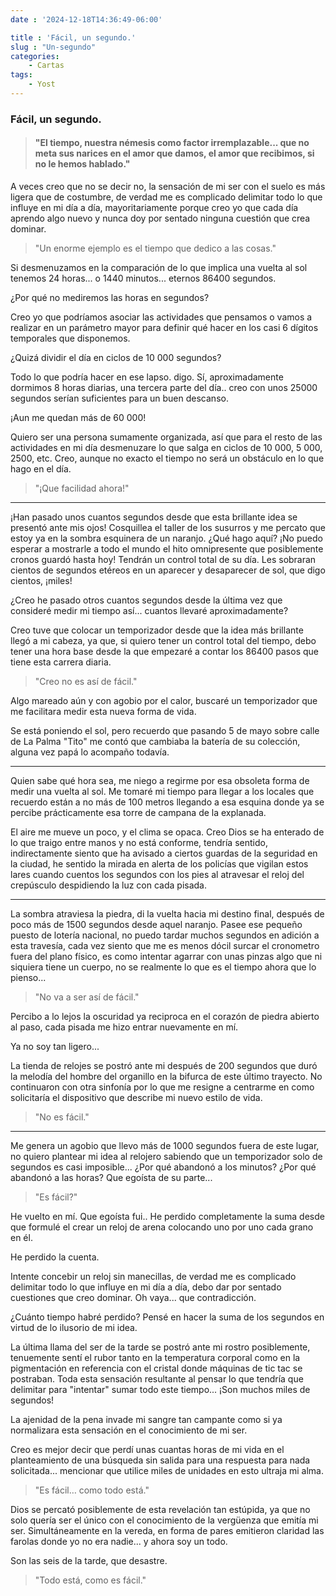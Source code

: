 ```yaml
---
date : '2024-12-18T14:36:49-06:00'

title : 'Fácil, un segundo.'
slug : "Un-segundo"
categories:
    - Cartas
tags: 
    - Yost
---
```


### Fácil, un segundo.

> #### "El tiempo, nuestra némesis como factor irremplazable... que no meta sus narices en el amor que damos, el amor que recibimos, si no le hemos hablado."

A veces creo que no se decir no, la sensación de mi ser con el suelo es más ligera que de costumbre, de verdad me es complicado delimitar todo lo que influye en mi día a día, mayoritariamente porque creo yo que cada día aprendo algo nuevo y nunca doy por sentado ninguna cuestión que crea dominar. 

> "Un enorme ejemplo es el tiempo que dedico a las cosas."

Si desmenuzamos en la comparación de lo que implica una vuelta al sol tenemos 24 horas... o 1440 minutos... eternos 86400 segundos.

¿Por qué no mediremos las horas en segundos? 

Creo yo que podríamos asociar las actividades que pensamos o vamos a realizar en un parámetro mayor para definir qué hacer en los casi 6 dígitos temporales que disponemos.

¿Quizá dividir el día en ciclos de 10 000 segundos? 

Todo lo que podría hacer en ese lapso. digo. Sí, aproximadamente dormimos 8 horas diarias, una tercera parte del día.. creo con unos 25000 segundos serían suficientes para un buen descanso.

¡Aun me quedan más de 60 000!

Quiero ser una persona sumamente organizada, así que para el resto de las actividades en mi día desmenuzare lo que salga en ciclos de 10 000, 5 000, 2500, etc. Creo, aunque no exacto el tiempo no será un obstáculo en lo que hago en el día.

> "¡Que facilidad ahora!"

-----

¡Han pasado unos cuantos segundos desde que esta brillante idea se presentó ante mis ojos! Cosquillea el taller de los susurros y me percato que estoy ya en la sombra esquinera de un naranjo. ¿Qué hago aquí? ¡No puedo esperar a mostrarle a todo el mundo el hito omnipresente que posiblemente cronos guardó hasta hoy! Tendrán un control total de su día. Les sobraran cientos de segundos etéreos en un aparecer y desaparecer de sol, que digo cientos, ¡miles!

¿Creo he pasado otros cuantos segundos desde la última vez que consideré medir mi tiempo así... cuantos llevaré aproximadamente?

Creo tuve que colocar un temporizador desde que la idea más brillante llegó a mi cabeza, ya que, si quiero tener un control total del tiempo, debo tener una hora base desde la que empezaré a contar los 86400 pasos que tiene esta carrera diaria.

> "Creo no es así de fácil."

Algo mareado aún y con agobio por el calor, buscaré un temporizador que me facilitara medir esta nueva forma de vida. 

Se está poniendo el sol, pero recuerdo que pasando 5 de mayo sobre calle de La Palma "Tito" me contó que cambiaba la batería de su colección, alguna vez papá lo acompaño todavía.

---

Quien sabe qué hora sea, me niego a regirme por esa obsoleta forma de medir una vuelta al sol. Me tomaré mi tiempo para llegar a los locales que recuerdo están a no más de 100 metros llegando a esa esquina donde ya se percibe prácticamente esa torre de campana de la explanada.

El aire me mueve un poco, y el clima se opaca. Creo Dios se ha enterado de lo que traigo entre manos y no está conforme, tendría sentido, indirectamente siento que ha avisado a ciertos guardas de la seguridad en la ciudad, he sentido la mirada en alerta de los policías que vigilan estos lares cuando cuentos los segundos con los pies al atravesar el reloj del crepúsculo despidiendo la luz con cada pisada.

---

La sombra atraviesa la piedra, di la vuelta hacia mi destino final, después de poco más de 1500 segundos desde aquel naranjo. Pasee ese pequeño puesto de lotería nacional, no puedo tardar muchos segundos en adición a esta travesía, cada vez siento que me es menos dócil surcar el cronometro fuera del plano físico, es como intentar agarrar con unas pinzas algo que ni siquiera tiene un cuerpo, no se realmente lo que es el tiempo ahora que lo pienso...

> "No va a ser así de fácil."

Percibo a lo lejos la oscuridad ya reciproca en el corazón de piedra abierto al paso, cada pisada me hizo entrar nuevamente en mí.

Ya no soy tan ligero...

La tienda de relojes se postró ante mi después de 200 segundos que duró la melodía del hombre del organillo en la bifurca de este último trayecto. No continuaron con otra sinfonía por lo que me resigne a centrarme en como solicitaría el dispositivo que describe mi nuevo estilo de vida.

> "No es fácil."

---

Me genera un agobio que llevo más de 1000 segundos fuera de este lugar, no quiero plantear mi idea al relojero sabiendo que un temporizador solo de segundos es casi imposible... ¿Por qué abandonó a los minutos? ¿Por qué abandonó a las horas? Que egoísta de su parte...

> "Es fácil?"

He vuelto en mí. Que egoísta fui.. He perdido completamente la suma desde que formulé el crear un reloj de arena colocando uno por uno cada grano en él.

He perdido la cuenta.

Intente concebir un reloj sin manecillas, de verdad me es complicado delimitar todo lo que influye en mi día a día, debo dar por sentado cuestiones que creo dominar. Oh vaya... que contradicción.

¿Cuánto tiempo habré perdido?  Pensé en hacer la suma de los segundos en virtud de lo ilusorio de mi idea. 

La última llama del ser de la tarde se postró ante mi rostro posiblemente, tenuemente sentí el rubor tanto en la temperatura corporal como en la pigmentación en referencia con el cristal donde máquinas de tic tac se postraban. Toda esta sensación resultante al pensar lo que tendría que delimitar para "intentar" sumar todo este tiempo... ¡Son muchos miles de segundos! 

La ajenidad de la pena invade mi sangre tan campante como si ya normalizara esta sensación en el conocimiento de mi ser.

Creo es mejor decir que perdí unas cuantas horas de mi vida en el planteamiento de una búsqueda sin salida para una respuesta para nada solicitada... mencionar que utilice miles de unidades en esto ultraja mi alma.

> "Es fácil… como todo está."

Dios se percató posiblemente de esta revelación tan estúpida, ya que no solo quería ser el único con el conocimiento de la vergüenza que emitía mi ser. Simultáneamente en la vereda, en forma de pares emitieron claridad las farolas donde yo no era nadie... y ahora soy un todo.

Son las seis de la tarde, que desastre.

> "Todo está, como es fácil."






